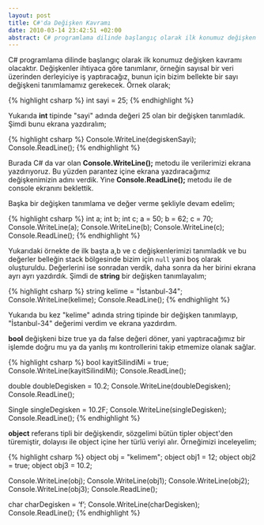 ```yaml
---
layout: post
title: C#'da Değişken Kavramı
date: 2010-03-14 23:42:51 +02:00
abstract: C# programlama dilinde başlangıç olarak ilk konumuz değişken kavramı olacaktır. Değişkenler ihtiyaca göre tanımlanır, örneğin sayısal bir veri üzerinden derleyiciye iş yaptıracağız, bunun için bizim bellekte bir sayı değişkeni tanımlamamız gerekecek.
---
```


C# programlama dilinde başlangıç olarak ilk konumuz değişken kavramı olacaktır. Değişkenler ihtiyaca göre tanımlanır, örneğin sayısal bir veri üzerinden derleyiciye iş yaptıracağız, bunun için bizim bellekte bir sayı değişkeni tanımlamamız gerekecek. Örnek olarak;

{% highlight csharp %}
int sayi = 25;
{% endhighlight %}

Yukarıda **int** tipinde "sayi" adında değeri 25 olan bir değişken tanımladık. Şimdi bunu ekrana yazdıralım;

{% highlight csharp %}
Console.WriteLine(degiskenSayi);
Console.ReadLine();
{% endhighlight %}

Burada C# da var olan **Console.WriteLine();** metodu ile verilerimizi ekrana yazdırıyoruz. Bu yüzden parantez içine ekrana yazdıracağımız değişkenimizin adını verdik. Yine **Console.ReadLine();** metodu ile de console ekranını beklettik.

Başka bir değişken tanımlama ve değer verme şekliyle devam edelim;

{% highlight csharp %}
int a;
int b;
int c;
a = 50;
b = 62;
c = 70;
Console.WriteLine(a);
Console.WriteLine(b);
Console.WriteLine(c);
Console.ReadLine();
{% endhighlight %}

Yukarıdaki örnekte de ilk başta a,b ve c değişkenlerimizi tanımladık ve bu değerler belleğin stack bölgesinde bizim için `null` yani boş olarak oluşturuldu. Değerlerini ise sonradan verdik, daha sonra da her birini ekrana ayrı ayrı yazdırdık. Şimdi de **string** bir değişken tanımlayalım;

{% highlight csharp %}
string kelime = "İstanbul-34";
Console.WriteLine(kelime);
Console.ReadLine();
{% endhighlight %}

Yukarıda bu kez "kelime" adında string tipinde bir değişken tanımlayıp, "İstanbul-34" değerimi verdim ve ekrana yazdırdım.

**bool** değişkeni bize true ya da false değeri döner, yani yaptıracağımız bir işlemde doğru mu ya da yanlış mı kontrollerini takip etmemize olanak sağlar.

{% highlight csharp %}
bool kayitSilindiMi = true;
Console.WriteLine(kayitSilindiMi);
Console.ReadLine();

double doubleDegisken = 10.2;
Console.WriteLine(doubleDegisken);
Console.ReadLine();

Single singleDegisken = 10.2F;
Console.WriteLine(singleDegisken);
Console.ReadLine();
{% endhighlight %}

**object** referans tipli bir değişkendir, sözgelimi bütün tipler object'den türemiştir, dolayısı ile object içine her türlü veriyi alır. Örneğimizi inceleyelim;

{% highlight csharp %}
object obj = "kelimem";
object obj1 = 12;
object obj2 = true;
object obj3 = 10.2;

Console.WriteLine(obj);
Console.WriteLine(obj1);
Console.WriteLine(obj2);
Console.WriteLine(obj3);
Console.ReadLine();

char charDegisken = ‘f’;
Console.WriteLine(charDegisken);
Console.ReadLine();
{% endhighlight %}
